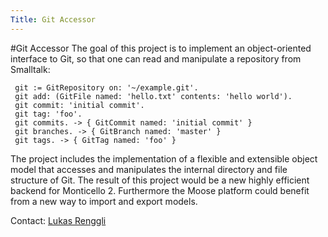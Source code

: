 ```yaml
---
Title: Git Accessor
---
```

#Git Accessor
The goal of this project is to implement an object-oriented interface to Git, so that one can read and manipulate a repository from Smalltalk:

```
 git := GitRepository on: '~/example.git'.
 git add: (GitFile named: 'hello.txt' contents: 'hello world').
 git commit: 'initial commit'.
 git tag: 'foo'.
 git commits. -> { GitCommit named: 'initial commit' }
 git branches. -> { GitBranch named: 'master' }
 git tags. -> { GitTag named: 'foo' }
```

The project includes the implementation of a flexible and extensible object model that accesses and manipulates the internal directory and file structure of Git. The result of this project would be a new highly efficient backend for Monticello 2. Furthermore the Moose platform could benefit from a new way to import and export models.

Contact: [Lukas Renggli](%base_url%/staff/lukasrenggli)
